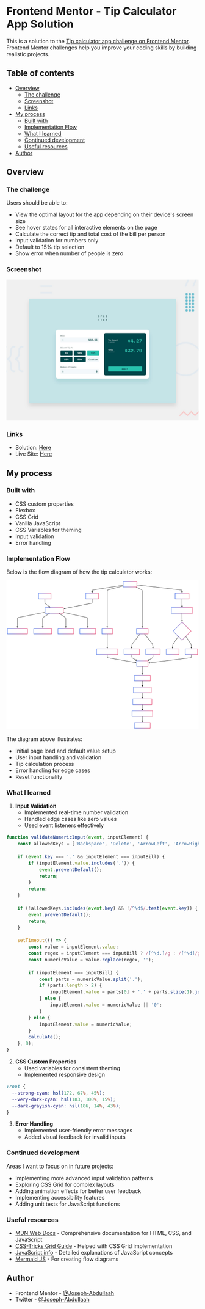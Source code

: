# Frontend Mentor - Tip Calculator App Solution

This is a solution to the [Tip calculator app challenge on Frontend Mentor](https://www.frontendmentor.io/challenges/tip-calculator-app-ugJNGbJUX). Frontend Mentor challenges help you improve your coding skills by building realistic projects.

## Table of contents

- [Overview](#overview)
  - [The challenge](#the-challenge)
  - [Screenshot](#screenshot)
  - [Links](#links)
- [My process](#my-process)
  - [Built with](#built-with)
  - [Implementation Flow](#implementation-flow)
  - [What I learned](#what-i-learned)
  - [Continued development](#continued-development)
  - [Useful resources](#useful-resources)
- [Author](#author)

## Overview

### The challenge

Users should be able to:

- View the optimal layout for the app depending on their device's screen size
- See hover states for all interactive elements on the page
- Calculate the correct tip and total cost of the bill per person
- Input validation for numbers only
- Default to 15% tip selection
- Show error when number of people is zero

### Screenshot

![](./design/desktop-preview.jpg)

### Links

- Solution: [Here](https://www.frontendmentor.io/solutions/tip-calculator-app-r1nW9NrLnr)
- Live Site: [Here](https://joseph-abdullaah.github.io/Tip-calculator-app/)

## My process

### Built with


- CSS custom properties
- Flexbox
- CSS Grid
- Vanilla JavaScript
- CSS Variables for theming
- Input validation
- Error handling

### Implementation Flow

Below is the flow diagram of how the tip calculator works:

![Tip Calculator Flow Diagram](images/flow-diagram.svg)

The diagram above illustrates:
- Initial page load and default value setup
- User input handling and validation
- Tip calculation process
- Error handling for edge cases
- Reset functionality



### What I learned

1. **Input Validation**
   - Implemented real-time number validation
   - Handled edge cases like zero values
   - Used event listeners effectively

```js
function validateNumericInput(event, inputElement) {
    const allowedKeys = ['Backspace', 'Delete', 'ArrowLeft', 'ArrowRight', 'Tab', '.'];
    
    if (event.key === '.' && inputElement === inputBill) {
        if (inputElement.value.includes('.')) {
            event.preventDefault();
            return;
        }
        return;
    }
    
    if (!allowedKeys.includes(event.key) && !/^\d$/.test(event.key)) {
        event.preventDefault();
        return;
    }

    setTimeout(() => {
        const value = inputElement.value;
        const regex = inputElement === inputBill ? /[^\d.]/g : /[^\d]/g;
        const numericValue = value.replace(regex, '');
        
        if (inputElement === inputBill) {
            const parts = numericValue.split('.');
            if (parts.length > 2) {
                inputElement.value = parts[0] + '.' + parts.slice(1).join('');
            } else {
                inputElement.value = numericValue || '0';
            }
        } else {
            inputElement.value = numericValue;
        }
        calculate();
    }, 0);
}
```

2. **CSS Custom Properties**
   - Used variables for consistent theming
   - Implemented responsive design

```css
:root {
  --strong-cyan: hsl(172, 67%, 45%);
  --very-dark-cyan: hsl(183, 100%, 15%);
  --dark-grayish-cyan: hsl(186, 14%, 43%);
}
```

3. **Error Handling**
   - Implemented user-friendly error messages
   - Added visual feedback for invalid inputs

### Continued development

Areas I want to focus on in future projects:

- Implementing more advanced input validation patterns
- Exploring CSS Grid for complex layouts
- Adding animation effects for better user feedback
- Implementing accessibility features
- Adding unit tests for JavaScript functions

### Useful resources

- [MDN Web Docs](https://developer.mozilla.org) - Comprehensive documentation for HTML, CSS, and JavaScript
- [CSS-Tricks Grid Guide](https://css-tricks.com/snippets/css/complete-guide-grid/) - Helped with CSS Grid implementation
- [JavaScript.info](https://javascript.info/) - Detailed explanations of JavaScript concepts
- [Mermaid JS](https://mermaid.js.org/) - For creating flow diagrams

## Author

- Frontend Mentor - [@Joseph-Abdullaah](https://www.frontendmentor.io/profile/Joseph-Abdullaah)
- Twitter - [@Joseph-Abdullaah](https://x.com/JosephAbdullaah)
